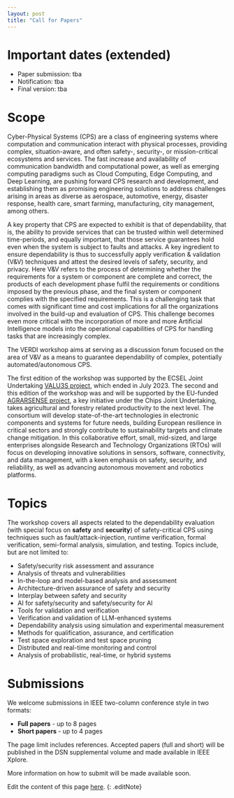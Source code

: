 ```yaml
---
layout: post
title: "Call for Papers"
---
```




# Important dates (extended)

  - Paper submission: tba
  - Notification: tba
  - Final version: tba


<!-- # Invited Speakers

  - ...
 -->

# Scope

Cyber-Physical Systems (CPS) are a class of engineering systems where computation and communication interact with physical processes, providing complex, situation-aware, and often safety-, security-, or mission-critical ecosystems and services. The fast increase and availability of communication bandwidth and computational power, as well as emerging computing paradigms such as Cloud Computing, Edge Computing, and Deep Learning, are pushing forward CPS research and development, and establishing them as promising engineering solutions to address challenges arising in areas as diverse as aerospace, automotive, energy, disaster response, health care, smart farming, manufacturing, city management, among others.

A key property that CPS are expected to exhibit is that of dependability, that is, the ability to provide services that can be trusted within well determined time-periods, and equally important, that those service guarantees hold even when the system is subject to faults and attacks. A key ingredient to ensure dependability is thus to successfully apply verification & validation (V&V) techniques and attest the desired levels of safety, security, and privacy. Here V&V refers to the process of determining whether the requirements for a system or component are complete and correct, the products of each development phase fulfil the requirements or conditions imposed by the previous phase, and the final system or component complies with the specified requirements.  This is a challenging task that comes with significant time and cost implications for all the organizations involved in the build-up and evaluation of CPS. This challenge becomes even more critical with the incorporation of more and more Artificial Intelligence models into the operational capabilities of CPS for handling tasks that are increasingly complex.

The VERDI workshop aims at serving as a discussion forum focused on the area of V&V as a means to guarantee dependability of complex, potentially automated/autonomous CPS. 

The first edition of the workshop was supported by the ECSEL Joint Undertaking [VALU3S project](https://valu3s.eu/), which ended in July 2023. The second and this edition of the workshop was and will be supported by the EU-funded [AGRARSENSE project](https://www.agrarsense.eu/), a key initiative under the Chips Joint Undertaking, takes agricultural and forestry related productivity to the next level. The consortium will develop state-of-the-art technologies in electronic components and systems for future needs, building European resilience in critical sectors and strongly contribute to sustainability targets and climate change mitigation. In this collaborative effort, small, mid-sized, and large enterprises alongside Research and Technology Organizations (RTOs) will focus on developing innovative solutions in sensors, software, connectivity, and data management, with a keen emphasis on safety, security, and reliability, as well as advancing autonomous movement and robotics platforms.


# Topics

The workshop covers all aspects related to the dependability evaluation (with special focus on __safety__ and __security__) of safety-critical CPS using techniques such as fault/attack-injection, runtime verification, formal verification, semi-formal analysis, simulation, and testing. Topics include, but are not limited to:

 - Safety/security risk assessment and assurance 
 - Analysis of threats and vulnerabilities 
 - In-the-loop and model-based analysis and assessment 
 - Architecture-driven assurance of safety and security 
 - Interplay between safety and security 
 - AI for safety/security and safety/security for AI 
 - Tools for validation and verification 
 - Verification and validation of LLM-enhanced systems 
 - Dependability analysis using simulation and experimental measurement 
 - Methods for qualification, assurance, and certification 
 - Test space exploration and test space pruning 
 - Distributed and real-time monitoring and control 
 - Analysis of probabilistic, real-time, or hybrid systems 


# Submissions

We welcome submissions in IEEE two-column conference style in two formats:

  - __Full papers__ - up to 8 pages
  - __Short papers__ - up to 4 pages

The page limit includes references. 
Accepted papers (full and short) will be
published in the DSN supplemental volume and made
available in IEEE Xplore.

<!-- Accepted papers from both categories will be published by ..., in the ... series.  -->
<!-- The page limit excludes references and appendices. -->
<!-- Papers should
be prepared in LaTeX, adhering to the ... format and Guidelines. For
further information please visit ...
 -->

More information on how to submit will be made available soon.

<!-- Please use the EasyChair link below to submit your paper, and contact us if there is any problem:
  
- [https://easychair.org/conferences/?conf=verdi2025](https://easychair.org/conferences/?conf=verdi2024){:target="_blank"}

All submissions should be made in PDF and must adhere to the IEEE Computer Society 8.5"x11" two-column camera-ready format (using a 10-point font on 12- point single-spaced leading). Templates are available at [https://www.ieee.org/conferences/publishing/templates.html](https://www.ieee.org/conferences/publishing/templates.html){:target="_blank"}.

Reviewing is single-blind. The names and affiliations of authors must appear in the submitted papers. Submissions not respecting format requirements may be rejected without review. -->

<!-- All submissions in categories __A__ and __B__ must be original, unpublished,
and not submitted concurrently for publication elsewhere...
 -->


Edit the content of this page [here](https://github.com/verdi-workshop/2025/blob/main/call-for-papers/index.md).
{: .editNote}
